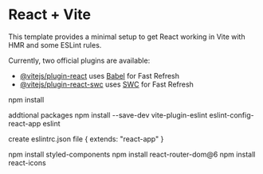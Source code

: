 # React + Vite

This template provides a minimal setup to get React working in Vite with HMR and some ESLint rules.

Currently, two official plugins are available:

- [@vitejs/plugin-react](https://github.com/vitejs/vite-plugin-react/blob/main/packages/plugin-react/README.md) uses [Babel](https://babeljs.io/) for Fast Refresh
- [@vitejs/plugin-react-swc](https://github.com/vitejs/vite-plugin-react-swc) uses [SWC](https://swc.rs/) for Fast Refresh

npm install

addtional packages
npm install --save-dev vite-plugin-eslint eslint-config-react-app eslint

create eslintrc.json file
{
extends: "react-app"
}

npm install styled-components
npm install react-router-dom@6
npm install react-icons
